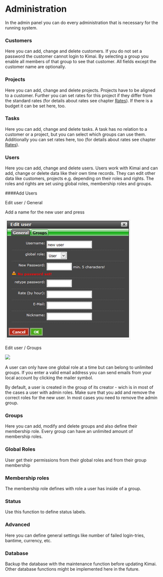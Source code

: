 # Administration

In the admin panel you can do every administration that is necessary for the running system.

### Customers

Here you can add, change and delete customers. If you do not set a password the customer cannot login to Kimai. By selecting a group you enable all members of that group to see that customer. All fields except the customer name are optionally.

### Projects

Here you can add, change and delete projects. Projects have to be aligned to a customer. Further you can set rates for this project if they differ from the standard rates (for details about rates see chapter [Rates](rates.md)). If there is a budget it can be set here, too.

### Tasks

Here you can add, change and delete tasks. A task has no relation to a customer or a project, but you can select which groups can use them. Additionally you can set rates here, too (for details about rates see chapter [Rates](rates.md)).

### Users

Here you can add, change and delete users. 
Users work with Kimai and can add, change or delete data like their own time records. They can edit other data like customers, projects e.g. depending on their roles and rights. The roles and rights are set using global roles, membership roles and groups.

####Add Users

Edit user / General 

Add a name for the new user and press 

![](../assets/manual/user-general.jpg)


Edit user / Groups

![](https://raw.githubusercontent.com/actXc/documentation/master/assets/manual/user-groups.jpg)

A user can only have one global role at a time but can belong to unlimited groups. If you enter a valid email address you can send emails from your local account by clicking the mailer symbol.

By default, a user is created in the group of its creator - wich is in most of the cases a user with admin roles. Make sure that you add and remove the correct roles for the new user. In most cases you need to remove the admin group.

### Groups

Here you can add, modify and delete groups and also define their membership role. Every group can have an unlimited amount of membership roles.

### Global Roles

User get their permissions from their global roles and from their group membership 

### Membership roles

The membership role defines with role a user has inside of a group.

### Status

Use this function to define status labels.

### Advanced

Here you can define general settings like number of failed login-tries, bantime, currency, etc.

### Database

Backup the database with the maintenance function before updating Kimai. Other database functions might be implemented here in the future.
